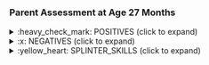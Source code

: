 
### Parent Assessment at Age 27 Months

<details><summary> :heavy_check_mark: POSITIVES (click to expand) </summary>
 
 <br>
  
 <ul><li><b>Social </b><ul><li>Does the faint cute/fake smile at us to get what he wants</li><li>Laughs well when we do tickling ("nandu urudu nari urudu")</li><li>Plays "kanum kanum"(peek-a-boo) with parents</li><li>Does "pudinga pudinga"(chase) game with a neighborhood kid (we would have to say the words "pudinga pudinga")</li><li>Likes father and mother cuddling/hugging</li><li>Does not flinch when other close relatives pat or hold hands</li></ul></li><li><b>Expressive Communication </b><ul><li>Does manding (requesting for his needs) with 5-10 verbs and 50+ nouns (1 word or 2 words) </li><li>can point and ask what he wants</li></ul></li><li><b>Receptive Communication </b><ul><li>Listens and does things that he has motivation to do </li><ul><li> Responds to "take your (bath) tub", "Take your shoe", "bring shorts" </li></ul></ul></li><li><b>Behavioural </b><ul><li>Have taught him to imitate a set of "Dhuruv epidi?" (how does Dhuruv hiccup|cough|head scratch,etc.,)</li><li>Does not exhibit following self-stimulatory behavior:</li><ul><li>No hand-flapping or finger twirling</li><li>No rocking</li><li>Minimal rare and short spinning; not continuously</li><li>No head banging/beating him with somthing to feel it</li><li>No humming</li></ul><li>No routines or rituals; Quite flexible</li><li>Decent adherence to virus mask (surgical or cloth)</li><li>Happily sings some portions of following rhymes when happy:</li><ul><li>"row row row your boat"</li><li>"wheels on the bus"</li><li>"ants go marching" (sings this when seeing ants)</li><li>and a few more</li></ul><li>Not a fussy eater</li><ul><li>Likes corn, biscuits, banana more</li></ul><li>Not difficult to cut his nails</li><li>Did not cry the last time a hair cut was done (was feeling uncomfortable but manageably distracted with favorite cartoon </li><li>Likes & verbally asks for following TV/Video Programs</li><ul><li>"Peppa Pig"</li><li>"Zootopia" movie and song</li><li>"Scrat" in Ice Age franchise</li><li>"cocomelon" YouTube channel</li><li>"English sing sing" YouTube channel</li><li>"kiddopedia" YouTube channel</li><li>Movie songs: "Ghumar", "dol baje"</li><li>says "Show pictures (of) `any_animal_or_planet_or_bird_he_likes`"</li><li>says "Play `any_animal_or_bird_or_vehile` sound"</li></ul></ul></li><li><b>Motor</b><ul><li>No problem with fine or gross motor skills</li></ul></li></ul>
  
</details>

<details><summary> :x: NEGATIVES (click to expand) </summary>
 
 <br>
 
 <ul><li><b>Social Skills</b><ul><li>Inconsistent "Hi", "Good Bye", "Hello".</li><li>Inconsistent response to name calling</li><ul><li>Will turn when you say "Dhuruv biscuit|corn" but ignore you otherwise</li><li>Assuming he has not seen me for 1+ hours, he will look for me when I call him</li><li>Ignores when he knows who the person is calling him</li></ul><li>Eye contact is there but intent to communicate is not there</li><li>Joint attention possible on the subject of his interest</li><ul><li>"Hey anga paru, police car|fire truck"</li></ul></ul></li><li><b>Expressive Communication Skills</b><ul><li>Says three word sentences like "brush your teeth", "wash your hands" but just as labels of an action</li><li>Two-step dialogue difficult until it is about his favorite activity</li></ul></li><li><b>Receptive Communication Skills</b><ul><li>Difficult making him understand/calm him <br> by saying that his request will be satisfied<br>after a small activity</li><li>Two-step dialogue difficult until it is about his favorite activity</li></ul></li><li><b>Behavioural Skills</b><ul><li>May not "always" wait for our approval nod when doing something new</li><li>Does not do pretend play</li><li>Lines up cars (not so upset when we break the line)</li><li>Observes the wheels of a car but also makes normal car sounds, pushes it run, etc., <br> (does not flip the car and just rotate the wheel)</li><li>Collects similar looking objects (sometimes obsessed to collect everything but manageable tantrum)</li></ul></li></ul>
  
   
</details>

<details><summary> :yellow_heart: SPLINTER_SKILLS (click to expand) </summary>

 <br>
 <ul>
  <li>Letters and Numbers</li>
  <ul><li> Knows to recite A-Z (says 2-3 words for each character)</li>
   <li>1-29 (can count too),20-0(reverse)</li>
   <li>Tamil letters Aa to Akku, when prodded</li>
   <li>Can spell letters in a shop hoarding or building block (for e.g.: spells "B.A.K.E.R.Y" but does not say 'bakery' yet </li>
  </ul>
  <li>Identify main body parts, Colors, Shapes, Fruits, Vegetables, Animals, Birds (with sounds) </li>
  <ul><li> Can identify the difference between triangle, rectangle, square, pentagon; Knows "Crescent" or "cross" or "diamond"</li></ul>
  <li>Sunday to Saturday</li>
  <li>Planets of Solar System</li>
  <li>Different Vehicles</li>
  <li>Sa .. re .. .ga .. ma</li>
 </ul>
 
 
</details>
